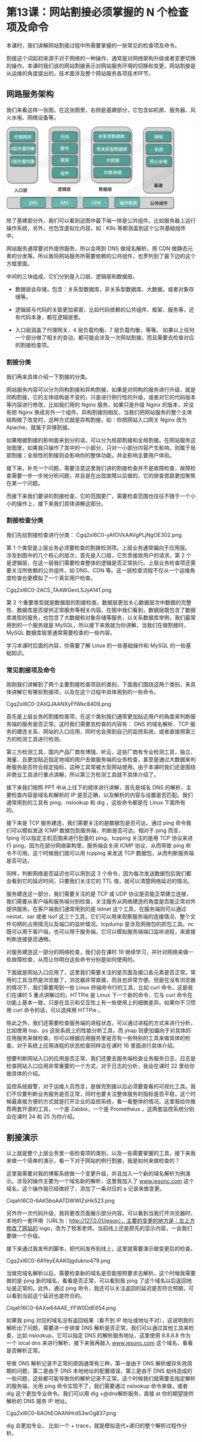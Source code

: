 # 第13课：网站割接必须掌握的 N 个检查项及命令

本课时，我们讲解网站割接过程中所需要掌握的一些常见的检查项及命令。

割接这个词起初来源于对于网络的一种操作，通常是对网络架构升级或者变更切换的操作。本课时我们说的网站割接表示对网站服务环境的切换和变更，网站割接是从运维的角度提出的，技术面涉及整个网站服务各项技术环节。

## 网路服务架构

我们来看这样一张图，在这张图里，右侧是基建部分，它包含如机房、服务器、风火水电、网络设备等。

![](/static/image/Ciqah16C0-yACkUdAAUn0Fjeq7k559.png)

除了基建部分外，我们可以看到这图中最下端一排是公共组件。比如服务器上运行操作系统，另外，也包含虚拟化内容，如：K8s 等都涵盖到这个公共基础组件中。

网站服务通常要对外提供服务，所以会用到 DNS 做域名解析，用 CDN 做静态元素的分发等。所以我将网站服务所需要依赖的公共组件，也罗列到了最下边的这个方框里面。

中间的三块组成，它们分别是入口层、逻辑层和数据层。

* 数据层会存储，包含：关系型数据库，非关系型数据库、大数据，或者对象存储等。

* 逻辑层与代码的关联更加紧密，比如代码依赖的公共组件、框架、服务等，还有代码本身，都在逻辑层里。

* 入口层涵盖了代理网关、4 层负载均衡、7 层负载均衡，等等。
如果以上任何一个部分做了相关的变动，都可能会涉及一次网站割接，而且需要去检查对应的割接检查项。

### 割接分类
我们再来具体介绍一下割接的分类。

网站服务内容可以分为同构割接和异构割接，如果是对同构的服务进行升级，就是同构割接，它的主体结构是不变的，只是进行例行性的升级，或者对它的代码版本等内容进行修改，比如我们用的 Nginx 服务，如果只是升级 Nginx 的版本，并没有把 Nginx 换成另外一个组件。异构割接则相反，当我们把网站服务的整个主体结构做了改变时，这种方式就是异构割接，如：你把网站入口网关 Nginx 改为 Apache，就属于异够割接。

如果根据割接的影响面来划分的话，可以分为局部割接和全局割接。在网站服务这张图里，如果我只操作了其中的一小部分，只对一小部分内容产生影响，则属于局部割接；全局性的割接则会影响你的整体功能，并会影响主要用户体验。

接下来，补充一个问题，需要注意这里我们讲的割接检查并不是故障检查，故障检查需要一步一步地分析问题，并且是在出现故障以后做的，它的排查思路更加聚焦在某一个问题。

而接下来我们要讲的割接检查，它的范围更广，需要检查范围也往往不限于一个小小的操作上，接下来我们具体讲解这部分。

### 割接检查分类

我们先给割接检查进行分类：
Cgq2xl6C0-yAfOVkAAVgPLjNgOE302.png

第 1 个类型是上层业务必须要检查的割接检测项。上层业务通常偏向于应用层。 涉及到图中的几个核心的层次，首先是入口层，它负责接收用户的请求。第 2 个是逻辑层，在这一层我们需要检查整体的逻辑是否正常执行。上层业务检查项还需要关注所依赖的公共组件，如 DNS、CDN 等。这一层检查流程不仅从一个运维角度检查也更模拟了一个真实用户检查。

Cgq2xl6C0-2AC5_TAAWGevLSJyA141.png

第 2 个重要类型就是数据层的割接检查。数据层更加关心数据层次中数据的完整性、数据库是否提供正常服务等相关内容。在图中我们看到，数据层既包含了数据库类型的服务，也包含了大数据和对象存储等服务，以关系数据库举例，我们最常用到的一个服务就是 MySQL，所以接下来我就为你讲解，当我们在做割接时，MySQL 数据库层里通常需要检查的一些内容。

学习本课时后面的内容，你需要了解 Linux 的一些基础操作和 MySQL 的一些基础知识。

### 常见割接项及命令

刚刚我们讲解到了两个主要割接检查项目的类别，下面我们围绕这两个类别，来具体讲解它有哪些割接项，以及在这个过程中具体用到的一些命令。

Cgq2xl6C0-2AIiQJAANXyFfWkc8409.png


首先是上层业务的割接检查项，在这个类别我们通常更加贴近用户的角度来判断服务端的服务是否正常。这时我们需要去检查的内容有： DNS 的域名解析、TCP 服务的建连关系、网站的入口应用，同时也会用到自己的监控系统，或者直接用第三方的检测工具进行检测。



第三方检测工具，国内产品厂商有博瑞、听云，这些厂商有专业检测工具，独立、海量、且更加贴近指定地域的用户去做服务端的业务检查，甚至是通过大数据来判断服务是否符合规定指标，这种工具常被大型网站使用。由于本课时我们还是围绕非商业工具进行重点讲解，所以第三方检测工具就不具体介绍了。



接下来我们按照 PPT 中从上往下的顺序进行讲解，首先是域名 DNS 的解析，主要检查内容是域名和解析的 IP 是否正确，以及解析的内容与设置是否匹配。我们通常用到的工具有 ping、nslookup 和 dig ，这些命令都是在 Linux 下面所有的。



接下来是 TCP 服务建连，我们需要关注的是数据包是否可达。通过 ping 命令我们可以模拟发送 ICMP 数据包到服务端，判断是否可达。相对于 ping 而言，fping 可以指定主机范围来进行批量的 ping。tcpping 关注的是用 TCP 协议来进行 ping，因为在部分网络架构里，服务端会关闭 ICMP 协议，从而导致 ping 命令不可用。这个时候我们就可以用 tcpping 来发送 TCP 数据包，从而判断服务端是否可达。



同样，判断网络是否延迟也可以用到这 3 个命令，因为每次发送数据包后我们都会看到它的延迟时间，只要我们关注它的 TTL 值，就可以清楚网络延迟的情况。




服务建连这一部分，我们需要关注的是 TCP 或 UDP 协议是否能正常建立连接， 我们需要从客户端和服务端分别检查，关注服务从网络建连的角度是否能正常对外提供服务。在客户端我们通常用到的是 telnet 这个工具，在服务端则可以通过 nestat、sar 或者 lsof 这三个工具，它们可以用来观察服务端的连接情况、整个文件句柄的占用情况以及端口的监听情况。tcpdump 是涉及网络包的抓包工具。nc 既可以用于客户端，也可以用于服务端，它可以模拟服务端端口监听进程，来直接判断连接是否通畅。



对服务建连这一部分的网络检查，我们会在课时 19 继续学习，并针对网络来做一些故障检查，从而让你明白这些命令分别是如何使用的。



下面就是网站入口应用了，这里我们需要关注的是页面及接口各元素是否正常。常用的工具当然是浏览器了，浏览器非常直接，而且也非常方便。但是在没有浏览器的情况下，我们需要用到一些 Linux 终端命令行的工具，比如 curl 命令，这是我们在课时 5 重点讲解过的。HTTPie 是 Linux 下一个新的命令，它与 curl 命令在功能上基本一致，只是在显示和交互性上有一些使用上的细微差异。如果你不习惯用 curl 命令的话，可以选择用 HTTPie 。



除此之外，我们还需要检查服务端的进程状态，可以通过进程的方式来进行分析，比如使用 top、ps 这些系统上的性能分析工具，而 jmap 则更加偏向于对具体的应用服务来做检查。你可以根据应用服务里是否有一些特别的工具来做具体的检查。对于系统上应用进程的状态检查同样会在课时 16 里面进行具体介绍。



想要判断网站入口的应用是否正常，我们还要去服务端检查业务服务日志，日志是检查网站入口应用非常重要的一个方式，对于日志的分析，我会在课时 22 里给你做具体的介绍。



监控系统报警，对于运维人员而言，是做完割接以后必须要查看的可视化工具。我们不仅要判断业务服务是否正常，同时也要关注整体服务的指标是否平稳，这个时候最直接方便的方式就是打开企业的监控系统，看一看整体的情况。这里我给你推荐两套开源的工具，一个是 Zabbix，一个是 Prometheus ，这两套监控系统分别会在课时 24 和 25 为你介绍。

## 割接演示

以上就是整个上层业务里一些检查项的类别，以及一些需要掌握的工具，接下来我来做一个简单的演示，看一下对于网站的例行割接，我是如何来做检查的？



这里我需要对我的博客系统做一个变更升级，并且加入一个新的域名解析为例演示。涉及的操作主要为一个域名新的解析，这里我加入了 www.jesonc.com 这个域名，这个操作我已经做好了，添加了一条对应的 a 记录来做变更。

Ciqah16C0-6AK5boAATDWWIZsHk523.png

另外作一次代码升级，我将更改页面展示部分内容。可以看到当我打开浏览器时，本地的一套环境（URL为：http://127.0.01/jeson），主要的变更的地方是：左上方修改了网站的 logo，改为了牧客老师。当前线上还是原先的显示内容，一会我们要做一个升级。



接下来通过我发布的脚本，把代码发布到线上，这里就需要演示做变更后的检查。

Cgq2xl6C0-6AYeyEAAK0jgdukno479.png

当做完域名解析以后，需要检查新的域名是否能按照要求去解析。这个时候我需要做的是 ping 新的域名，看看是否正常，可以看到我 ping 了这个域名以后返回地址是正常的。此外，通过 ping 命令，我还可以关注返回的延迟是否符合预期，可以看到当前这个延迟也是符合的。

Ciqah16C0-6AXw64AAE_YFW0DdE654.png

如果我 ping 对应的域名没有返回结果（看不到 IP 地址或地址不对），这说明我的解析出了问题，需要进一步排查 DNS 解析是否正常，我们可以通过其他工具来检查，比如 nslookup，它可以指定 DNS 的解析服务地址，这里使用 8.8.8.8 作为一个 local dns 来进行解析，接下来我再敲入 www.jesonc.com 这个域名，看看是否解析正常。



导致 DNS 解析记录不正常的原因通常有三种，第一是由于 DNS 解析缓存失效周期的问题，第二是由于 DNS 本地地址的配置错误，第三是由于 DNS 劫持造成的一些问题，这些都可能导致你的解析记录不正常。这个时候我们就需要去指定解析的服务端，光用 ping 命令实现不了，我们需要通过 nslookup 命令来做，或者 dig 这个更加专业命令。我们可以用 dig +@dns解析服务，直接 at 你的期望提供解析的 DNS 服务 IP 地址。


Cgq2xl6C0-6AOhEOAANHrdS3wOg837.png

dig 会更加专业， 比如一个 + trace，就是模拟迭代+递归的整个解析过程作分析。
